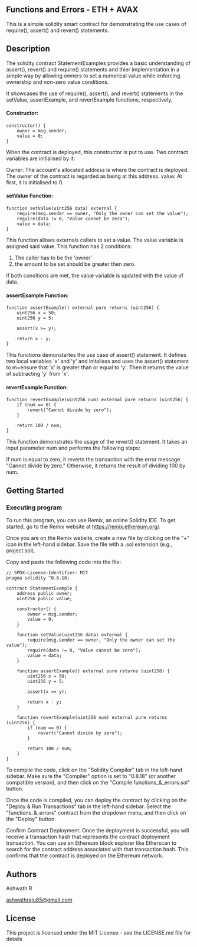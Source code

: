 ## Functions and Errors - ETH + AVAX

This is a simple solidity smart contract for demonstrating the use cases of require(), assert() and revert() statements.

## Description

The solidity contract StatementExamples provides a basic understanding of assert(), revert() and require() statements and thier implementation in a simple way by allowing owners to set a numerical value while enforcing ownership and non-zero value conditions.

It showcases the use of require(), assert(), and revert() statements in the setValue, assertExample, and revertExample functions, respectively.

#### Constructor:
```
constructor() {
    owner = msg.sender;
    value = 0;
}

```
When the contract is deployed, this constructor is put to use. Two contract variables are initialised by it:

Owner: The account's allocated address is where the contract is deployed. The owner of the contract is regarded as being at this address.
value: At first, it is initialised to 0.

#### setValue Function:
```
function setValue(uint256 data) external {
    require(msg.sender == owner, "Only the owner can set the value");
    require(data != 0, "Value cannot be zero");
    value = data;
}

```
This function allows externals callers to set a value. The value variable is assigned said value.
This function has 2 conditions:
1. The caller has to be the 'owner'
2. the amount to be set should be greater then zero.

If both conditions are met, the value variable is updated with the value of data.

#### assertExample Function:
```
function assertExample() external pure returns (uint256) {
    uint256 x = 50;
    uint256 y = 5;

    assert(x >= y);

    return x - y;
}

```

This functions demonstartes the use case of assert() statement.
It defines two local variables 'x' and 'y' and initalises and uses the assert() statement to m=ensure that 'x' is greater than or equal to 'y'. Then it returns the value of subtracting 'y' from 'x'.


#### revertExample Function:
```
function revertExample(uint256 num) external pure returns (uint256) {
    if (num == 0) {
        revert("Cannot divide by zero");
    }

    return 100 / num;
}

```

This function demonstrates the usage of the revert() statement. It takes an input parameter num and performs the following steps:

If num is equal to zero, it reverts the transaction with the error message "Cannot divide by zero."
Otherwise, it returns the result of dividing 100 by num.


## Getting Started

### Executing program

To run this program, you can use Remix, an online Solidity IDE. To get started, go to the Remix website at https://remix.ethereum.org/.

Once you are on the Remix website, create a new file by clicking on the "+" icon in the left-hand sidebar. Save the file with a .sol extension (e.g., project.sol). 

Copy and paste the following code into the file:

```
// SPDX-License-Identifier: MIT
pragma solidity ^0.8.18;

contract StatementExample {
    address public owner;
    uint256 public value;

    constructor() {
        owner = msg.sender;
        value = 0;
    }

    function setValue(uint256 data) external {
        require(msg.sender == owner, "Only the owner can set the value");
        require(data != 0, "Value cannot be zero");
        value = data;
    }

    function assertExample() external pure returns (uint256) {
        uint256 x = 50;
        uint256 y = 5;

        assert(x >= y);

        return x - y;
    }

    function revertExample(uint256 num) external pure returns (uint256) {
        if (num == 0) {
            revert("Cannot divide by zero");
        }

        return 100 / num;
    }
}
```

To compile the code, click on the "Solidity Compiler" tab in the left-hand sidebar. Make sure the "Compiler" option is set to "0.8.18" (or another compatible version), and then click on the "Compile functions_&_errors.sol" button.

Once the code is compiled, you can deploy the contract by clicking on the "Deploy & Run Transactions" tab in the left-hand sidebar. Select the "functions_&_errors" contract from the dropdown menu, and then click on the "Deploy" button.

Confirm Contract Deployment: Once the deployment is successful, you will receive a transaction hash that represents the contract deployment transaction. You can use an Ethereum block explorer like Etherscan to search for the contract address associated with that transaction hash. This confirms that the contract is deployed on the Ethereum network.

## Authors

Ashwath R

ashwathraju85@gmail.com

## License

This project is licensed under the MIT License - see the LICENSE.md file for details
